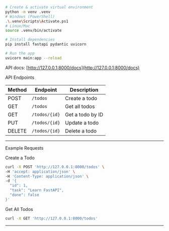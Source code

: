 

```bash
# Create & activate virtual environment
python -m venv .venv
# Windows (PowerShell)
.\.venv\Scripts\Activate.ps1
# Linux/Mac
source .venv/bin/activate

# Install dependencies
pip install fastapi pydantic uvicorn

# Run the app
uvicorn main:app --reload
```

API docs: [http://127.0.0.1:8000/docs](http://127.0.0.1:8000/docs)


API Endpoints

| Method | Endpoint      | Description      |
| ------ | ------------- | ---------------- |
| POST   | `/todos`      | Create a todo    |
| GET    | `/todos`      | Get all todos    |
| GET    | `/todos/{id}` | Get a todo by ID |
| PUT    | `/todos/{id}` | Update a todo    |
| DELETE | `/todos/{id}` | Delete a todo    |

---

Example Requests

Create a Todo

```bash
curl -X POST 'http://127.0.0.1:8000/todos' \
-H 'accept: application/json' \
-H 'Content-Type: application/json' \
-d '{
  "id": 1,
  "task": "Learn FastAPI",
  "done": false
}'
```

Get All Todos

```bash
curl -X GET 'http://127.0.0.1:8000/todos'
```

---


